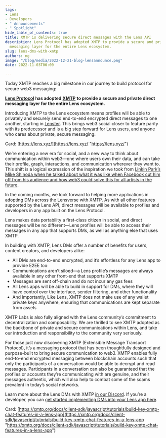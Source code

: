 ```yaml
---
tags:
- Lens
- Developers
- " Announcements"
- " Spotlight"
hide_table_of_contents: true
title: XMTP is delivering secure direct messages with the Lens API
description: Lens Protocol has adopted XMTP to provide a secure and private direct
  messaging layer for the entire Lens ecosystem.
slug: lens-dms-with-xmtp
authors: mg
image: "/blog/media/2022-12-21-blog-lensannounce.png"
date: 2022-11-03T06:00

---
```

Today XMTP reaches a big milestone in our journey to build protocol for secure web3 messaging:  
  
[**Lens Protocol**](https://lens.xyz/) **has adopted** [**XMTP**](https://xmtp.org/) **to provide a secure and private direct messaging layer for the entire Lens ecosystem.**

Introducing XMTP to the Lens ecosystem means profiles will be able to privately and securely send end-to-end encrypted direct messages to one another, starting in [Lenster](https://lenster.xyz/). This brings web3 social closer to feature parity with its predecessor and is a big step forward for Lens users, and anyone who cares about private, secure messaging.

Card: [https://lens.xyz/](https://lens.xyz/ "https://lens.xyz/")

We’re entering a new era for social, and a new way to think about communication within web3—one where users own their data, and can take their profile, graph, interactions, and communication wherever they want to. This shift is a logical expression of the inspiration we took from [Linkin Park’s Mike Shinoda when he talked about what it was like when Facebook cut him off from his audience and how web3 could solve this for all artists in the future](https://blog.xmtp.com/xmtp-origin-story/).

In the coming months, we look forward to helping more applications in adopting DMs across the Lensverse with XMTP. As with all other features supported by the Lens API, direct messages will be available to profiles and developers in any app built on the Lens Protocol.

Lens makes data portability a first-class citizen in social, and direct messages will be no different—Lens profiles will be able to access their messages in any app that supports DMs, as well as anything else that uses XMTP.

In building with XMTP, Lens DMs offer a number of benefits for users, content creators, and developers alike:

* All DMs are end-to-end encrypted, and it’s effortless for any Lens app to provide E2EE too
* Communications aren’t siloed—a Lens profile’s messages are always available in any other front-end that supports XMTP
* Messages are sent off-chain and do not incur any gas fees
* All Lens apps will be able to build in support for DMs, where they will have control over the interface, sender filtering, and other functionality
* And importantly, Like Lens, XMTP does not make use of any wallet private keys anywhere, ensuring that communications are kept separate from assets

XMTP Labs is also fully aligned with the Lens community’s commitment to decentralization and composability. We are thrilled to see XMTP adopted as the backbone of private and secure communications within Lens, and take our introduction and responsibility to the community very seriously.

For those just now discovering XMTP (Extensible Message Transport Protocol), it’s a messaging protocol that has been thoughtfully designed and purpose-built to bring secure communication to web3. XMTP enables fully end-to-end encrypted messaging between blockchain accounts such that only the participants of a conversation would be able to decrypt and read messages. Participants in a conversation can also be guaranteed that the profiles or accounts they’re communicating with are genuine, and their messages authentic, which will also help to combat some of the scams prevalent in today’s social networks.

Learn more about the Lens DMs with XMTP [in our Discord](https://discord.gg/xmtp). If you’re a developer, you can [get started implementing DMs into your Lens app here](https://xmtp.to/lens-quickstart).

Card: [https://xmtp.org/docs/client-sdk/javascript/tutorials/build-key-xmtp-chat-features-in-a-lens-app](https://xmtp.org/docs/client-sdk/javascript/tutorials/build-key-xmtp-chat-features-in-a-lens-app "https://xmtp.org/docs/client-sdk/javascript/tutorials/build-key-xmtp-chat-features-in-a-lens-app")